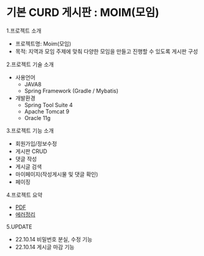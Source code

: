 # 기본 CURD 게시판 : MOIM(모임)
1.프로젝트 소개
+ 프로젝트명: Moim(모임)
+ 목적: 지역과 모임 주제에 맞춰 다양한 모임을 만들고 진행할 수 있도록 게시판 구성

2.프로젝트 기술 소개
+ 사용언어
  + JAVA8
  + Spring Framework (Gradle / Mybatis)
+ 개발환경
  + Spring Tool Suite 4
  + Apache Tomcat 9
  + Oracle 11g
  
3.프로젝트 기능 소개
  + 회원가입/정보수정
  + 게시판 CRUD
  + 댓글 작성
  + 게시글 검색
  + 마이페이지(작성게시물 및 댓글 확인)
  + 페이징
  
4.프로젝트 요약
  + [PDF](https://drive.google.com/file/d/12rFWvRZYnRaWm-nAOYWRzi8TtDrzNIte/view?usp=sharing)
  + [에러정리](https://docs.google.com/spreadsheets/d/1doNV6qBfxQKpyo1uktveAOWH968cZViddYwCrUHW7wQ/edit?usp=sharing)
    
5.UPDATE
  + 22.10.14 비밀번호 분실, 수정 기능
  + 22.10.14 게시글 마감 기능
